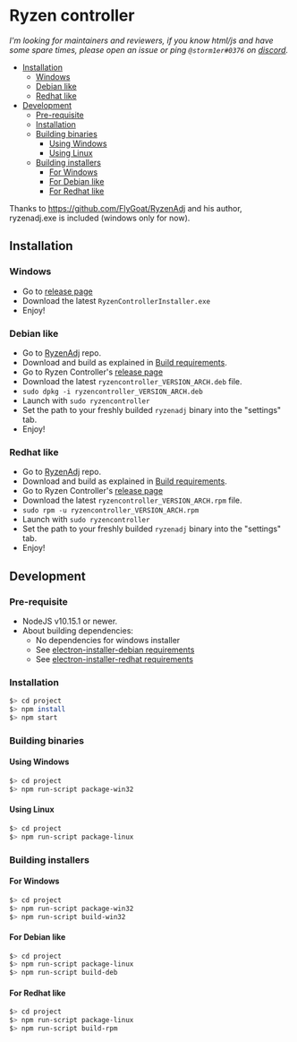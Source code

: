 # Ryzen controller

*_I'm looking for maintainers and reviewers, if you know html/js and have some spare times, please open an issue or ping `@storm1er#0376` on [discord](https://discord.gg/EahayUv)._*

- [Installation](#installation)
  - [Windows](#windows)
  - [Debian like](#debian-like)
  - [Redhat like](#redhat-like)
- [Development](#development)
  - [Pre-requisite](#pre-requisite)
  - [Installation](#installation)
  - [Building binaries](#building-binaries)
    - [Using Windows](#using-windows)
    - [Using Linux](#using-linux)
  - [Building installers](#building-installers)
    - [For Windows](#for-windows)
    - [For Debian like](#for-debian-like)
    - [For Redhat like](#for-redhat-like)

Thanks to https://github.com/FlyGoat/RyzenAdj and his author, ryzenadj.exe is included (windows only for now).

## Installation

### Windows

- Go to [release page](https://gitlab.com/le.storm1er/ryzen-controller/releases)
- Download the latest `RyzenControllerInstaller.exe`
- Enjoy!

### Debian like

- Go to [RyzenAdj](https://github.com/FlyGoat/RyzenAdj) repo.
- Download and build as explained in [Build requirements](https://github.com/FlyGoat/RyzenAdj#build-requirements).
- Go to Ryzen Controller's [release page](https://gitlab.com/le.storm1er/ryzen-controller/releases)
- Download the latest `ryzencontroller_VERSION_ARCH.deb` file.
- `sudo dpkg -i ryzencontroller_VERSION_ARCH.deb`
- Launch with `sudo ryzencontroller`
- Set the path to your freshly builded `ryzenadj` binary into the "settings" tab.
- Enjoy!

### Redhat like

- Go to [RyzenAdj](https://github.com/FlyGoat/RyzenAdj) repo.
- Download and build as explained in [Build requirements](https://github.com/FlyGoat/RyzenAdj#build-requirements).
- Go to Ryzen Controller's [release page](https://gitlab.com/le.storm1er/ryzen-controller/releases)
- Download the latest `ryzencontroller_VERSION_ARCH.rpm` file.
- `sudo rpm -u ryzencontroller_VERSION_ARCH.rpm`
- Launch with `sudo ryzencontroller`
- Set the path to your freshly builded `ryzenadj` binary into the "settings" tab.
- Enjoy!

## Development

### Pre-requisite

- NodeJS v10.15.1 or newer.
- About building dependencies:
  - No dependencies for windows installer
  - See [electron-installer-debian requirements](https://github.com/electron-userland/electron-installer-debian#requirements)
  - See [electron-installer-redhat requirements](https://github.com/electron-userland/electron-installer-redhat#requirements)

### Installation

```bash
$> cd project
$> npm install
$> npm start
```

### Building binaries

#### Using Windows

```bash
$> cd project
$> npm run-script package-win32
```

#### Using Linux

```bash
$> cd project
$> npm run-script package-linux
```

### Building installers

#### For Windows

```bash
$> cd project
$> npm run-script package-win32
$> npm run-script build-win32
```

#### For Debian like

```bash
$> cd project
$> npm run-script package-linux
$> npm run-script build-deb
```

#### For Redhat like

```bash
$> cd project
$> npm run-script package-linux
$> npm run-script build-rpm
```
